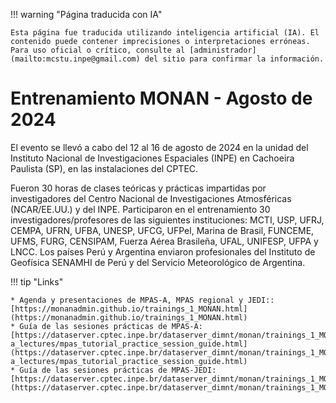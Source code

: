 
!!! warning "Página traducida con IA"

    Esta página fue traducida utilizando inteligencia artificial (IA). El contenido puede contener imprecisiones o interpretaciones erróneas. Para uso oficial o crítico, consulte al [administrador](mailto:mcstu.inpe@gmail.com) del sitio para confirmar la información.


# Entrenamiento MONAN - Agosto de 2024 

El evento se llevó a cabo del 12 al 16 de agosto de 2024 en la unidad del Instituto Nacional de Investigaciones Espaciales (INPE) en Cachoeira Paulista (SP), en las instalaciones del CPTEC.

Fueron 30 horas de clases teóricas y prácticas impartidas por investigadores del Centro Nacional de Investigaciones Atmosféricas (NCAR/EE.UU.) y del INPE. Participaron en el entrenamiento 30 investigadores/profesores de las siguientes instituciones: MCTI, USP, UFRJ, CEMPA, UFRN, UFBA, UNESP, UFCG, UFPel, Marina de Brasil, FUNCEME, UFMS, FURG, CENSIPAM, Fuerza Aérea Brasileña, UFAL, UNIFESP, UFPA y LNCC. Los países Perú y Argentina enviaron profesionales del Instituto de Geofísica SENAMHI de Perú y del Servicio Meteorológico de Argentina.

!!! tip "Links"

    * Agenda y presentaciones de MPAS-A, MPAS regional y JEDI:: [https://monanadmin.github.io/trainings_1_MONAN.html](https://monanadmin.github.io/trainings_1_MONAN.html)
    * Guía de las sesiones prácticas de MPAS-A: [https://dataserver.cptec.inpe.br/dataserver_dimnt/monan/trainings_1_MONAN_2024_08_12a16/mpas-a_lectures/mpas_tutorial_practice_session_guide.html](https://dataserver.cptec.inpe.br/dataserver_dimnt/monan/trainings_1_MONAN_2024_08_12a16/mpas-a_lectures/mpas_tutorial_practice_session_guide.html)
    * Guía de las sesiones prácticas de MPAS-JEDI: [https://dataserver.cptec.inpe.br/dataserver_dimnt/monan/trainings_1_MONAN_2024_08_12a16/jedi_lectures/mpas_jedi_tutorial_practice_session_guide.html](https://dataserver.cptec.inpe.br/dataserver_dimnt/monan/trainings_1_MONAN_2024_08_12a16/jedi_lectures/mpas_jedi_tutorial_practice_session_guide.html)
